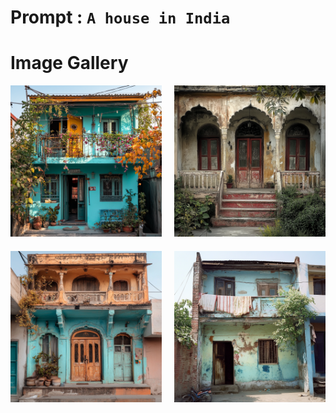 # Prompt : `A house in India`

# Image Gallery

<div style="display: grid; grid-template-columns: 1fr 1fr; gap: 20px; max-width: 800px; margin: 0 auto;">
    <div>
        <img src="A_house_in_India__1.png" alt="Image 1" style="width: 100%; height: auto;">
    </div>
    <div>
        <img src="A_house_in_India__2.png" alt="Image 2" style="width: 100%; height: auto;">
    </div>
    <div>
        <img src="A_house_in_India__3.png" alt="Image 3" style="width: 100%; height: auto;">
    </div>
    <div>
        <img src="A_house_in_India__4.png" alt="Image 4" style="width: 100%; height: auto;">
    </div>
</div>
